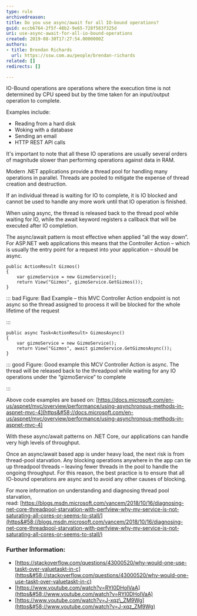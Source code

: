 ```yaml
---
type: rule
archivedreason: 
title: Do you use async/await for all IO-bound operations?
guid: eccb6764-2f5f-48b2-9e65-728f583f325d
uri: use-async-await-for-all-io-bound-operations
created: 2019-08-30T17:27:54.0000000Z
authors:
- title: Brendan Richards
  url: https://ssw.com.au/people/brendan-richards
related: []
redirects: []

---
```


IO-Bound operations are operations where the execution time is not determined by CPU speed but by the time taken for an input/output operation to complete.

Examples include:


* Reading from a hard disk
* Woking with a database
* Sending an email
* HTTP REST API calls


It's important to note that all these IO operations are usually several orders of magnitude slower than performing operations against data in RAM.

Modern .NET applications provide a thread pool for handling many operations in parallel. Threads are pooled to mitigate the expense of thread creation and destruction.

If an individual thread is waiting for IO to complete, it is IO blocked and cannot be used to handle any more work until that IO operation is finished.


<!--endintro-->

When using async, the thread is released back to the thread pool while waiting for IO, while the await keyword registers a callback that will be executed after IO completion.

The async/await pattern is most effective when applied “all the way down”. For ASP.NET web applications this means that the Controller Action – which is usually the entry point for a request into your application – should be async.



```
public ActionResult Gizmos()
{
    var gizmoService = new GizmoService();
    return View("Gizmos", gizmoService.GetGizmos());
}
```




::: bad
Figure: Bad Example – this MVC Controller Action endpoint is not async so the thread assigned to process it will be blocked for the whole lifetime of the request

:::



```
public async Task<ActionResult> GizmosAsync()
{
    var gizmoService = new GizmoService();
    return View("Gizmos", await gizmoService.GetGizmosAsync());
}
```




::: good
Figure: Good example this MCV Controller Action is async. The thread will be released back to the threadpool while waiting for any IO operations under the “gizmoService” to complete 

:::

Above code examples are based on:     [https://docs.microsoft.com/en-us/aspnet/mvc/overview/performance/using-asynchronous-methods-in-aspnet-mvc-4](https&#58;//docs.microsoft.com/en-us/aspnet/mvc/overview/performance/using-asynchronous-methods-in-aspnet-mvc-4)

With these async/await patterns on .NET Core, our applications can handle very high levels of throughput.

Once an async/await based app is under heavy load, the next risk is from thread-pool starvation. Any blocking operations anywhere in the app can tie up threadpool threads – leaving fewer threads in the pool to handle the ongoing throughput. For this reason, the best practice is to ensure that all IO-bound operations are async and to avoid any other causes of blocking.

For more information on understanding and diagnosing thread pool starvation, read: [https://blogs.msdn.microsoft.com/vancem/2018/10/16/diagnosing-net-core-threadpool-starvation-with-perfview-why-my-service-is-not-saturating-all-cores-or-seems-to-stall/](https&#58;//blogs.msdn.microsoft.com/vancem/2018/10/16/diagnosing-net-core-threadpool-starvation-with-perfview-why-my-service-is-not-saturating-all-cores-or-seems-to-stall/)

### Further Information:


* [https://stackoverflow.com/questions/43000520/why-would-one-use-taskt-over-valuetaskt-in-c](https&#58;//stackoverflow.com/questions/43000520/why-would-one-use-taskt-over-valuetaskt-in-c)
* [https://www.youtube.com/watch?v=RYI0DHoIVaA](https&#58;//www.youtube.com/watch?v=RYI0DHoIVaA)
* [https://www.youtube.com/watch?v=J-xqz\_ZM9Wg](https&#58;//www.youtube.com/watch?v=J-xqz_ZM9Wg)
